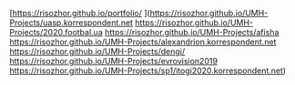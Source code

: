 [https://risozhor.github.io/portfolio/
](https://risozhor.github.io/UMH-Projects/uasp.korrespondent.net
https://risozhor.github.io/UMH-Projects/2020.footbal.ua
https://risozhor.github.io/UMH-Projects/afisha
https://risozhor.github.io/UMH-Projects/alexandrion.korrespondent.net
https://risozhor.github.io/UMH-Projects/dengi/
https://risozhor.github.io/UMH-Projects/evrovision2019
https://risozhor.github.io/UMH-Projects/sp1/itogi2020.korrespondent.net)
